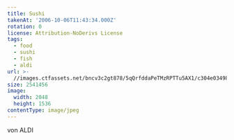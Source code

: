 ```yaml
---
title: Sushi
takenAt: '2006-10-06T11:43:34.000Z'
rotation: 0
license: Attribution-NoDerivs License
tags:
  - food
  - sushi
  - fish
  - aldi
url: >-
  //images.ctfassets.net/bncv3c2gt878/5qQrfddaPeTMzRPTTu5AX1/c304e03498c0f977ee215a3cf41d95b2/sushi_4340062921_o
size: 2541456
image:
  width: 2048
  height: 1536
contentType: image/jpeg
---
```


von ALDI